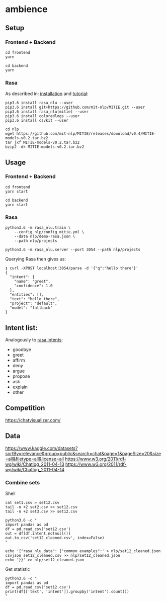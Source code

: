 # ambience

## Setup

### Frontend + Backend

```
cd frontend
yarn
```

```
cd backend
yarn
```

### Rasa

As described in:
[installation](https://nlu.rasa.com/tutorial.html)
and
[tutorial](https://nlu.rasa.com/tutorial.html):

```
pip3.6 install rasa_nlu --user
pip3.6 install git+https://github.com/mit-nlp/MITIE.git --user
pip3.6 install rasa_nlu[mitie] --user
pip3.6 install coloredlogs --user
pip3.6 install csvkit --user

cd nlp
wget https://github.com/mit-nlp/MITIE/releases/download/v0.4/MITIE-models-v0.2.tar.bz2
tar jxf MITIE-models-v0.2.tar.bz2
bzip2 -dk MITIE-models-v0.2.tar.bz2
```

## Usage

### Frontend + Backend

```
cd frontend
yarn start
```

```
cd backend
yarn start
```

### Rasa

```
python3.6 -m rasa_nlu.train \
    --config nlp/config_mitie.yml \
    --data nlp/demo-rasa.json \
    --path nlp/projects

python3.6 -m rasa_nlu.server --port 3054 --path nlp/projects
```

Querying Rasa then gives us:

```
❯ curl -XPOST localhost:3054/parse -d '{"q":"hello there"}'
{
  "intent": {
    "name": "greet",
    "confidence": 1.0
  },
  "entities": [],
  "text": "hello there",
  "project": "default",
  "model": "fallback"
}
```

## Intent list:

Analogously to [rasa intents](https://github.com/RasaHQ/rasa_nlu/blob/master/data/examples/rasa/demo-rasa.md):

* goodbye
* greet
* affirm
* deny
* argue
* propose
* ask
* explain
* other

## Competition

https://chatvisualizer.com/

## Data

https://www.kaggle.com/datasets?sortBy=relevance&group=public&search=chat&page=1&pageSize=20&size=all&filetype=all&license=all
https://www.w3.org/2011/rdf-wg/wiki/Chatlog_2011-04-13
https://www.w3.org/2011/rdf-wg/wiki/Chatlog_2011-04-14

### Combine sets

Shell

    cat set1.csv > set12.csv
    tail -n +2 set2.csv >> set12.csv
    tail -n +2 set3.csv >> set12.csv

    python3.6 -c "
    import pandas as pd
    df = pd.read_csv('set12.csv')
    out = df[df.intent.notnull()]
    out.to_csv('set12_cleaned.csv', index=False)
    "
    
    echo '{"rasa_nlu_data": {"common_examples":' > nlp/set12_cleaned.json
    csvjson set12_cleaned.csv >> nlp/set12_cleaned.json
    echo '}}' >> nlp/set12_cleaned.json

Get statistic
    
    python3.6 -c "
    import pandas as pd
    df = pd.read_csv('set12.csv')
    print(df[['text', 'intent']].groupby('intent').count())
    "